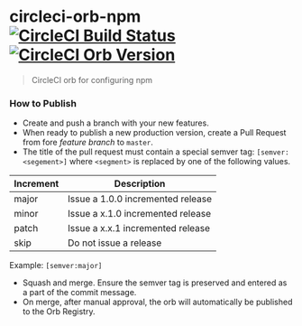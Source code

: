 # circleci-orb-npm [![CircleCI Build Status](https://circleci.com/gh/TakeScoop/circleci-orb-npm.svg?style=shield "CircleCI Build Status")](https://circleci.com/gh/TakeScoop/circleci-orb-npm) [![CircleCI Orb Version](https://img.shields.io/badge/endpoint.svg?url=https://badges.circleci.io/orb/takescoop/npm)](https://circleci.com/orbs/registry/orb/takescoop/npm)

> CircleCI orb for configuring npm

### How to Publish
* Create and push a branch with your new features.
* When ready to publish a new production version, create a Pull Request from fore _feature branch_ to `master`.
* The title of the pull request must contain a special semver tag: `[semver:<segement>]` where `<segment>` is replaced by one of the following values.

| Increment | Description|
| ----------| -----------|
| major     | Issue a 1.0.0 incremented release|
| minor     | Issue a x.1.0 incremented release|
| patch     | Issue a x.x.1 incremented release|
| skip      | Do not issue a release|

Example: `[semver:major]`

* Squash and merge. Ensure the semver tag is preserved and entered as a part of the commit message.
* On merge, after manual approval, the orb will automatically be published to the Orb Registry.
